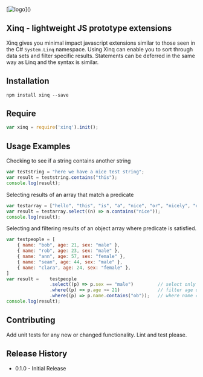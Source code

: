 [![logo](http://aaroncolwill.com/external/xinq-logo.png?)]()

## Xinq - lightweight JS prototype extensions

Xinq gives you minimal impact javascript extensions similar to those seen in the C# ```System.Linq``` namespace.
Using Xinq can enable you to sort through data sets and filter specific results. Statements can be deferred in the same way as Linq and the syntax is similar.

## Installation

```
npm install xinq --save 
```

## Require

``` js
var xinq = require('xinq').init();
```

## Usage Examples

Checking to see if a string contains another string

``` js
var teststring = "here we have a nice test string";
var result = teststring.contains("this");
console.log(result); 
```

Selecting results of an array that match a predicate

``` js
var testarray = ["hello", "this", "is", "a", "nice", "or", "nicely", "done", "test", "array!"];
var result = testarray.select((n) => n.contains("nice"));
console.log(result);
```

Selecting and filtering results of an object array where 
predicate is satisfied.

``` js
var testpeople = [
    { name: "bob", age: 21, sex: "male" },
    { name: "rob", age: 23, sex: "male" },
    { name: "ann", age: 57, sex: "female" },
    { name: "sean", age: 44, sex: "male" },
    { name: "clara", age: 24, sex: "female" },
]
var result =    testpeople
                .select((p) => p.sex == "male")         // select only males
                .where((p) => p.age >= 21)              // filter age over 21
                .where((p) => p.name.contains("ob"));   // where name contains "ob"
console.log(result);
```
## Contributing

Add unit tests for any new or changed functionality. Lint and test please.

## Release History

* 0.1.0 - Initial Release